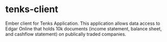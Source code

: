 # tenks-client
Ember client for Tenks Application. This application allows data access to Edgar Online that holds 10k documents (income statement, balance sheet, and cashflow statement) on publically traded companies.
